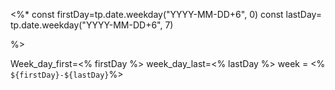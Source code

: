 <%*
const firstDay=tp.date.weekday("YYYY-MM-DD+6", 0)
const lastDay= tp.date.weekday("YYYY-MM-DD+6", 7)

%>


Week_day_first=<% firstDay %>
week_day_last=<% lastDay %>
week = <% `${firstDay}-${lastDay}`%>